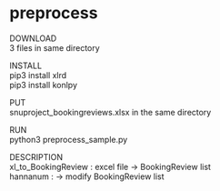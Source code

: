 # preprocess

DOWNLOAD   
3 files in same directory  

INSTALL   
pip3 install xlrd  
pip3 install konlpy  

PUT  
snuproject_bookingreviews.xlsx in the same directory  

RUN  
python3 preprocess_sample.py

DESCRIPTION  
xl_to_BookingReview : excel file -> BookingReview list  
hannanum : -> modify BookingReview list 
